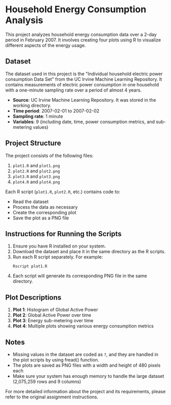 # Household Energy Consumption Analysis

This project analyzes household energy consumption data over a 2-day period in February 2007. It involves creating four plots using R to visualize different aspects of the energy usage.

## Dataset

The dataset used in this project is the "Individual household electric power consumption Data Set" from the UC Irvine Machine Learning Repository. It contains measurements of electric power consumption in one household with a one-minute sampling rate over a period of almost 4 years.

- **Source**: UC Irvine Machine Learning Repository.  It was stored in the working directory.
- **Time period**: 2007-02-01 to 2007-02-02
- **Sampling rate**: 1 minute
- **Variables**: 9 (including date, time, power consumption metrics, and sub-metering values)

## Project Structure

The project consists of the following files:

1. `plot1.R` and `plot1.png`
2. `plot2.R` and `plot2.png`
3. `plot3.R` and `plot3.png`
4. `plot4.R` and `plot4.png`

Each R script (`plot1.R`, `plot2.R`, etc.) contains code to:
- Read the dataset
- Process the data as necessary
- Create the corresponding plot
- Save the plot as a PNG file

## Instructions for Running the Scripts

1. Ensure you have R installed on your system.
2. Download the dataset and place it in the same directory as the R scripts.
3. Run each R script separately. For example:
   ```
   Rscript plot1.R
   ```
4. Each script will generate its corresponding PNG file in the same directory.

## Plot Descriptions

1. **Plot 1**: Histogram of Global Active Power
2. **Plot 2**: Global Active Power over time
3. **Plot 3**: Energy sub-metering over time
4. **Plot 4**: Multiple plots showing various energy consumption metrics

## Notes

- Missing values in the dataset are coded as `?`, and they are handled in the plot scripts by using fread() function.
- The plots are saved as PNG files with a width and height of 480 pixels each
- Make sure your system has enough memory to handle the large dataset (2,075,259 rows and 9 columns)

For more detailed information about the project and its requirements, please refer to the original assignment instructions.
